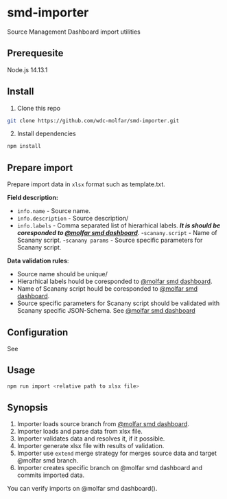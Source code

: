 # smd-importer
Source Management Dashboard import utilities 

## Prerequesite

Node.js 14.13.1

## Install

1. Clone this repo
```sh
git clone https://github.com/wdc-molfar/smd-importer.git
```

2. Install dependencies
```sh
npm install
```

## Prepare import

Prepare import data in ```xlsx``` format such as template.txt.

**Field description:**
- ```info.name``` - Source name.
- ```info.description``` - Source description/
- ```info.labels``` - Comma separated list of hierarhical labels. ***It is should be coresponded to [@molfar smd dashboard]()***.
-```scanany.script``` - Name of Scanany script.
-```scanany params``` - Source specific parameters for Scanany script.

**Data validation rules**:
- Source name should be unique/
- Hierarhical labels hould be coresponded to [@molfar smd dashboard]().
- Name of Scanany script hould be coresponded to [@molfar smd dashboard]().
- Source specific parameters for Scanany script should be validated with Scanany specific JSON-Schema. See [@molfar smd dashboard]()

## Configuration
See 


## Usage

```sh
npm run import <relative path to xlsx file>
```

## Synopsis

1. Importer loads source branch from [@molfar smd dashboard]().
2. Importer loads and parse data from xlsx file.
3. Importer validates data and resolves it, if it possible.
4. Importer generate xlsx file with results of validation.
5. Importer use ```extend``` merge strategy for merges source data and target @molfar smd branch.
6. Importer creates specific branch on @molfar smd dashboard and commits imported data.

You can verify imports on @molfar smd dashboard(). 

